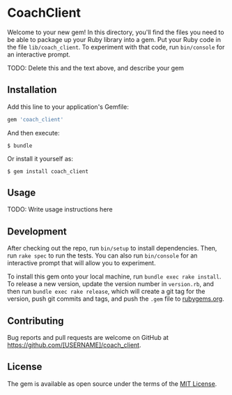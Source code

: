 # CoachClient

Welcome to your new gem! In this directory, you'll find the files you need to be able to package up your Ruby library into a gem. Put your Ruby code in the file `lib/coach_client`. To experiment with that code, run `bin/console` for an interactive prompt.

TODO: Delete this and the text above, and describe your gem

## Installation

Add this line to your application's Gemfile:

```ruby
gem 'coach_client'
```

And then execute:

    $ bundle

Or install it yourself as:

    $ gem install coach_client

## Usage

TODO: Write usage instructions here

## Development

After checking out the repo, run `bin/setup` to install dependencies. Then, run `rake spec` to run the tests. You can also run `bin/console` for an interactive prompt that will allow you to experiment.

To install this gem onto your local machine, run `bundle exec rake install`. To release a new version, update the version number in `version.rb`, and then run `bundle exec rake release`, which will create a git tag for the version, push git commits and tags, and push the `.gem` file to [rubygems.org](https://rubygems.org).

## Contributing

Bug reports and pull requests are welcome on GitHub at https://github.com/[USERNAME]/coach_client.


## License

The gem is available as open source under the terms of the [MIT License](http://opensource.org/licenses/MIT).

